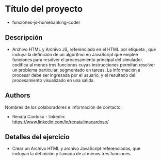 # Título del proyecto 
*  funciones-js-homebanking-coder

## Descripción
* Archivo HTML y Archivo JS, referenciado en el HTML por etiqueta <script src="js/miarchivo.js"></script>, que incluya la definición de un algoritmo en JavaScript que emplee funciones para resolver el procesamiento principal del simulador. codifica al menos tres funciones cuyas instrucciones permitan resolver un problema particular, segmentado en tareas. La información a procesar debe ser ingresada por el usuario, y el resultado del procesamiento visualizado en una salida.

## Authors
Nombres de los colaboradores e información de contacto:
* Renata Cardoso - linkedin: https://www.linkedin.com/in/renatalimacardoso/

## Detalles del ejercicio
* Crear un Archivo HTML y archivo JavaScript referenciados, que incluyan la definición y llamada de al menos tres funciones.

